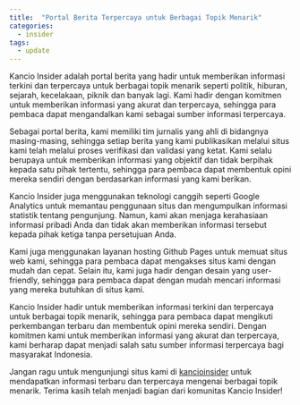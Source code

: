 ```yaml
---
title:  "Portal Berita Terpercaya untuk Berbagai Topik Menarik"
categories: 
  - insider
tags:
  - update
---
```


Kancio Insider adalah portal berita yang hadir untuk memberikan informasi terkini dan terpercaya untuk berbagai topik menarik seperti politik, hiburan, sejarah, kecelakaan, piknik dan banyak lagi. Kami hadir dengan komitmen untuk memberikan informasi yang akurat dan terpercaya, sehingga para pembaca dapat mengandalkan kami sebagai sumber informasi terpercaya.

Sebagai portal berita, kami memiliki tim jurnalis yang ahli di bidangnya masing-masing, sehingga setiap berita yang kami publikasikan melalui situs kami telah melalui proses verifikasi dan validasi yang ketat. Kami selalu berupaya untuk memberikan informasi yang objektif dan tidak berpihak kepada satu pihak tertentu, sehingga para pembaca dapat membentuk opini mereka sendiri dengan berdasarkan informasi yang kami berikan.

Kancio Insider juga menggunakan teknologi canggih seperti Google Analytics untuk memantau penggunaan situs dan mengumpulkan informasi statistik tentang pengunjung. Namun, kami akan menjaga kerahasiaan informasi pribadi Anda dan tidak akan memberikan informasi tersebut kepada pihak ketiga tanpa persetujuan Anda.

Kami juga menggunakan layanan hosting Github Pages untuk memuat situs web kami, sehingga para pembaca dapat mengakses situs kami dengan mudah dan cepat. Selain itu, kami juga hadir dengan desain yang user-friendly, sehingga para pembaca dapat dengan mudah mencari informasi yang mereka butuhkan di situs kami.

Kancio Insider hadir untuk memberikan informasi terkini dan terpercaya untuk berbagai topik menarik, sehingga para pembaca dapat mengikuti perkembangan terbaru dan membentuk opini mereka sendiri. Dengan komitmen kami untuk memberikan informasi yang akurat dan terpercaya, kami berharap dapat menjadi salah satu sumber informasi terpercaya bagi masyarakat Indonesia.

Jangan ragu untuk mengunjungi situs kami di [kancioinsider](https://kancioinsider.github.io/) untuk mendapatkan informasi terbaru dan terpercaya mengenai berbagai topik menarik. Terima kasih telah menjadi bagian dari komunitas Kancio Insider!